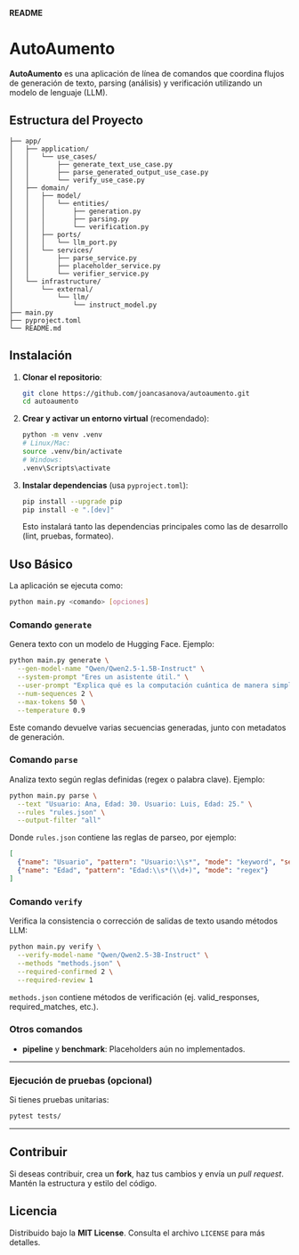**README**

# AutoAumento

**AutoAumento** es una aplicación de línea de comandos que coordina flujos de generación de texto, parsing (análisis) y verificación utilizando un modelo de lenguaje (LLM). 

## Estructura del Proyecto

```
├── app/
│   ├── application/
│   │   └── use_cases/
│   │       ├── generate_text_use_case.py
│   │       ├── parse_generated_output_use_case.py
│   │       └── verify_use_case.py
│   ├── domain/
│   │   ├── model/
│   │   │   └── entities/
│   │   │       ├── generation.py
│   │   │       ├── parsing.py
│   │   │       └── verification.py
│   │   ├── ports/
│   │   │   └── llm_port.py
│   │   └── services/
│   │       ├── parse_service.py
│   │       ├── placeholder_service.py
│   │       └── verifier_service.py
│   └── infrastructure/
│       └── external/
│           └── llm/
│               └── instruct_model.py
├── main.py
├── pyproject.toml
└── README.md
```

## Instalación

1. **Clonar el repositorio**:
   ```bash
   git clone https://github.com/joancasanova/autoaumento.git
   cd autoaumento
   ```

2. **Crear y activar un entorno virtual** (recomendado):
   ```bash
   python -m venv .venv
   # Linux/Mac:
   source .venv/bin/activate
   # Windows:
   .venv\Scripts\activate
   ```

3. **Instalar dependencias** (usa `pyproject.toml`):
   ```bash
   pip install --upgrade pip
   pip install -e ".[dev]"
   ```
   Esto instalará tanto las dependencias principales como las de desarrollo (lint, pruebas, formateo).

## Uso Básico

La aplicación se ejecuta como:
```bash
python main.py <comando> [opciones]
```

### Comando `generate`
Genera texto con un modelo de Hugging Face. Ejemplo:
```bash
python main.py generate \
  --gen-model-name "Qwen/Qwen2.5-1.5B-Instruct" \
  --system-prompt "Eres un asistente útil." \
  --user-prompt "Explica qué es la computación cuántica de manera simple." \
  --num-sequences 2 \
  --max-tokens 50 \
  --temperature 0.9
```
Este comando devuelve varias secuencias generadas, junto con metadatos de generación.

### Comando `parse`
Analiza texto según reglas definidas (regex o palabra clave). Ejemplo:
```bash
python main.py parse \
  --text "Usuario: Ana, Edad: 30. Usuario: Luis, Edad: 25." \
  --rules "rules.json" \
  --output-filter "all"
```
Donde `rules.json` contiene las reglas de parseo, por ejemplo:
```json
[
  {"name": "Usuario", "pattern": "Usuario:\\s*", "mode": "keyword", "secondary_pattern": ", Edad:"},
  {"name": "Edad", "pattern": "Edad:\\s*(\\d+)", "mode": "regex"}
]
```

### Comando `verify`
Verifica la consistencia o corrección de salidas de texto usando métodos LLM:
```bash
python main.py verify \
  --verify-model-name "Qwen/Qwen2.5-3B-Instruct" \
  --methods "methods.json" \
  --required-confirmed 2 \
  --required-review 1
```
`methods.json` contiene métodos de verificación (ej. valid_responses, required_matches, etc.).

### Otros comandos
- **pipeline** y **benchmark**: Placeholders aún no implementados.

---

### Ejecución de pruebas (opcional)
Si tienes pruebas unitarias:
```bash
pytest tests/
```

---

## Contribuir
Si deseas contribuir, crea un **fork**, haz tus cambios y envía un *pull request*. Mantén la estructura y estilo del código.

## Licencia
Distribuido bajo la **MIT License**. Consulta el archivo `LICENSE` para más detalles.
